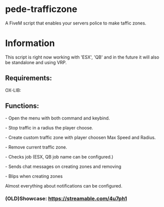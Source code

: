 # pede-trafficzone
A FiveM script that enables your servers police to make taffic zones.

# Information
<p>This script is right now working with 'ESX', 'QB' and in the future it will also be standalone and using VRP.</p>

## Requirements:
<p>OX-LIB:</p>

## Functions:
<p>- Open the menu with both command and keybind.</p>
<p>- Stop traffic in a radius the player choose.</p>
<p>- Create custom traffic zone with player choosen Max Speed and Radius.</p>
<p>- Remove current traffic zone.</p>
<p>- Checks job (ESX, QB job name can be configured.)</p>
<p>- Sends chat messages on creating zones and removing</p>
<p>- Blips when creating zones</p>

<p>Almost everything about notifications can be configured.</p>

### (OLD)Showcase: https://streamable.com/4u7ph1
